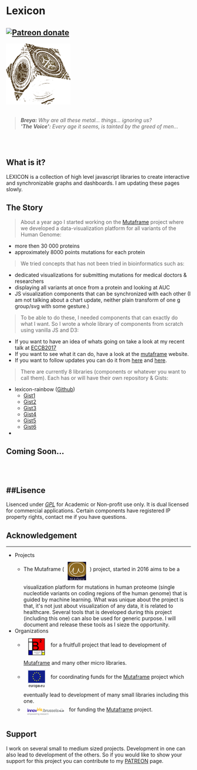 # Lexicon
<a href="https://www.patreon.com/ibrahimTanyalcin" title="Patreon donate"><img src="https://img.shields.io/badge/patreon-donate-yellow.svg" alt="Patreon donate" /></a>
----
<img alt = "LeXiCoN" src="./lexiconLogo.png" style="margin:auto;width:35%"></img>
<br></br>
>_**Breya:** Why are all these metal... things... ignoring us?_  
>_**'The Voice':** Every age it seems, is tainted by the greed of men..._  

<br></br>
 
## What is it? 

LEXICON is a collection of high level javascript libraries to create interactive and synchronizable graphs and dashboards. I am updating these pages slowly.

## The Story

>About a year ago I started working on the [Mutaframe][MUTAFRAME] project where we developed a data-visualization platform for all variants of the Human Genome:
- more then 30 000 proteins
- approximately 8000 points mutations for each protein
>We tried concepts that has not been tried in bioinformatics such as:
- dedicated visualizations for submitting mutations for medical doctors & researchers
- displaying all variants at once from a protein and looking at AUC
- JS visualization components that can be synchronized with each other (I am not talking about a chart update, neither plain transform of one g group/svg with some gesture.)
>To be able to do these, I needed components that can exactly do what I want. So I wrote a whole library of components from scratch using vanilla JS and D3:
- If you want to have an idea of whats going on take a look at my recent talk at [ECCB2017][ECCB2017]
- If you want to see what it can do, have a look at the [mutaframe][mutaframe] website.  
- If you want to follow updates you can do it from [here][myTwitter] and [here][mutaframeTwitter].  
>There are currently 8 libraries (components or whatever you want to call them). Each has or will have their own repository & Gists:
- lexicon-rainbow ([Github][RAINBOW])
  - [Gist1][RAINBOW_G1]
  - [Gist2][RAINBOW_G2]
  - [Gist3][RAINBOW_G3]
  - [Gist4][RAINBOW_G4]
  - [Gist5][RAINBOW_G5]
  - [Gist6][RAINBOW_G6]
- 
## Coming Soon...
<br></br>  

##Lisence
----

Lisenced under [*GPL*](./LISENCE.md) for Academic or Non-profit use only. It is dual licensed for commercial applications.
Certain components have registered IP property rights, contact me if you have questions.

  
 
## Acknowledgement
----
* Projects
  * The Mutaframe ([<img src="./img/mutaframeLogo.png" width="50" height="50" vspace="10" hspace="10" align="middle"/>][MUTAFRAME]) project, started in 2016 aims to be a visualization platform for mutations in human proteome (single nucleotide variants on coding regions of the human genome)
  that is guided by machine learning. What was unique about the project is that, it's not just about visualization of any data, it is related to healthcare. Several tools that is developed during this project (including this one) can also be used for generic purpose.
  I will document and release these tools as I sieze the opportunity.
* Organizations
  * [<img src="./img/ibsquare.png" width="50" height="50" vspace="10" hspace="10" align="middle"/>](http://ibsquare.be/) for a fruitfull project that lead to development of [Mutaframe][MUTAFRAME] and many other micro libraries.
  * [<img src="./img/europa-flag.gif" width="50" height="50" vspace="10" hspace="10" align="middle"/>](https://europa.eu/european-union/index_en) for coordinating funds for the [Mutaframe][MUTAFRAME] project which eventually lead to development
  of many small libraries including this one.
  * [<img src="./img/innoviris.png" width="100" height="20" vspace="10" hspace="10" align="middle"/>](http://www.innoviris.be/en?set_language=en) for funding the [Mutaframe][MUTAFRAME] project.

## Support
I work on several small to medium sized projects. Development in one can also lead to development of the others. So if you would like to show your
support for this project you can contribute to my [PATREON](https://www.patreon.com/ibrahimTanyalcin) page.

<br>


[MINIMAL]: http://bl.ocks.org/ibrahimtanyalcin/6e2e775cb954ecf89e6b379b5fa4c510
[AMINOACIDS]: http://bl.ocks.org/ibrahimtanyalcin/3ec054bc6dc485c46631c5ef1d28dbe9
[RANDOMDATA]: http://bl.ocks.org/ibrahimtanyalcin/35d404d513420d84570eb0a418c87856
[SERVER]: http://bl.ocks.org/ibrahimtanyalcin/2e478e178470c385656a90d3a4629220
[VOTES]: http://bl.ocks.org/ibrahimtanyalcin/f0bf54f88c6859c985ee98bc5e56ae6f
[MUTAFRAME]: http://deogen2.mutaframe.com/
[PROGRAMMATIC]: http://bl.ocks.org/ibrahimtanyalcin/f2067bef081d84b85e3fb077f3272a90
[PROTEIN]:http://bl.ocks.org/ibrahimtanyalcin/37c3e06f97cda2881acbfcbb4d77e3ab
[mutaframe]: <http://deogen2.mutaframe.com/>
[myTwitter]: <https://twitter.com/ibrhmTanyalcin>
[mutaframeTwitter]: <https://twitter.com/MutaFrame>
[ECCB2017]: https://www.youtube.com/watch?v=9UGcxoZ0l2o
[RAINBOW]: https://github.com/IbrahimTanyalcin/lexicon-rainbow
[RAINBOW_G1]: http://bl.ocks.org/ibrahimtanyalcin/37c3e06f97cda2881acbfcbb4d77e3ab
[RAINBOW_G2]: http://bl.ocks.org/ibrahimtanyalcin/6e2e775cb954ecf89e6b379b5fa4c510
[RAINBOW_G3]: http://bl.ocks.org/ibrahimtanyalcin/3ec054bc6dc485c46631c5ef1d28dbe9
[RAINBOW_G4]: http://bl.ocks.org/ibrahimtanyalcin/2e478e178470c385656a90d3a4629220
[RAINBOW_G5]: http://bl.ocks.org/ibrahimtanyalcin/f0bf54f88c6859c985ee98bc5e56ae6f
[RAINBOW_G6]: https://bl.ocks.org/ibrahimtanyalcin/f2067bef081d84b85e3fb077f3272a90